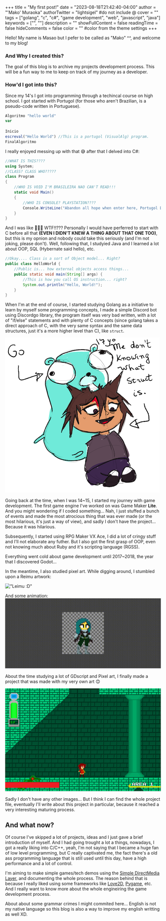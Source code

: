 +++
title = "My first post!"
date = "2023-08-18T21:42:40-04:00"
author = "'Mako' Muraoka"
authorTwitter = "lightsigel" #do not include @
cover = ""
tags = ["golang", "c", "c#", "game development", "web", "javascript", "java"]
keywords = ["", ""]
description = ""
showFullContent = false
readingTime = false
hideComments = false
color = "" #color from the theme settings
+++


Hello! My name is Masao but I pefer to be called as "Mako" ^^, and welcome to my blog!

### And Why I created this?

The goal of this blog is to archive my projects development process. This will be a fun way to me to keep on track of my journey as a developer. 

### How'd I got into this?

Since my 14's I got into programming through a techincal course on high school. I got started with Portugol (for those who aren't Brazilian, is a pseudo-code written in Portuguese). 

```js
Algoritmo "hello world"
var 

Inicio
escreval("Hello World") //This is a portugol (VisualAlg) program.
FinalAlgoritmo
```

I really enjoyed messing up with that 😅 after that I delved into C#:

```C#
//WHAT IS THIS????
using System;
//CLASS? CLASS WHO????? 
class Program
{
    //WHO IS VOID I'M BRASILEIRA NAO CAN'T READ!!!
    static void Main()
    {
        //WHO IS CONSOLE? PLAYSTATION????
        Console.WriteLine("Abandon all hope when enter here, Portugol Developer!");
    }
}

```

And I was like 👀👀👀 WTF!!??? Personally I would have perferred to start with C before all that **(EVEN I DIDN'T KNEW A THING ABOUT THAT ONE TOO)**, but this is my opnion and nobody could take this seriously (and I'm not joking, please don't). Well, following that, I studyied Java and I learned a lot about OOP, SQL (Hybernate said hello), etc. 

```java
//Okay.... Class is a sort of Object model... Right?
public class HelloWorld {
    //Public is... how external objects access things... 
    public static void main(String[] args) {
        //This is how you call OS instruction... right?
        System.out.println("Hello, World!");
    }
}
```

When I'm at the end of course, I started studying Golang as a initiative to learn by myself some programming concepts, I made a simple Discord bot using Discordgo library, the program itself was very bad written, with a lot of "if/else" statements and with plenty of C concepts (since golang takes a direct approach of C, with the very same syntax and the same data structures, just it's a more higher level than C), like ``struct``.

!["Placeholder image"](https://raw.githubusercontent.com/mako8231/makos_blog/main/static/imagem-1.png)
<!--Put your own art here dummy-->

Going back at the time, when I was 14~15, I started my journey with game development. The first game engine I've worked on was Game Maker **Lite**. And you might wondering if I coded something... Nah, I just stuffed a bunch of events and made the most atrocious thing that was ever made (or the most hilarious, it's just a way of view), and sadly I don't have the project... Because it was hilarious.

Subsequently, I started using RPG Maker VX Ace, I did a lot of cringy stuff and I'll not elaborate any futher. But I also got the first grasp of OOP, even not knowing much about Ruby and it's scripting language (RGSS). 

Everything went cold about game development until 2017~2018, the year that I discovered Godot... 

In the meantime, I also studied pixel art. While digging around, I stumbled upon a Reimu artwork:

!["Leimu :D"](https://cdn.discordapp.com/attachments/231829187776741377/518874607563046914/Captura_de_tela_de_2018-12-02_16.42.04.png)

And some animation:
![""](https://raw.githubusercontent.com/mako8231/makos_blog/main/static/idle-3.gif)

About the time studying a lot of GDscript and Pixel art, I finally made a project that was made with my very own art 😊 

!["Late Stage Game"](https://raw.githubusercontent.com/mako8231/makos_blog/main/static/imagem-3.png)

Sadly I don't have any other images... But I think I can find the whole project file, eventually I'll write about this project in particular, because it reached a very interesting maturing process. 

## And what now? 

Of course I've skipped a lot of projects, ideas and I just gave a brief introduction of myself. And I had going trought a lot a things, nowadays, I got a really liking into C/C++, yeah, I'm not saying that I became a huge fan of low level programming, but C really captivated me, the fact there's a old ass programming language that is still used until this day, have a high performance and a lot of control. 

I'm aiming to make simple games/tech demos using the [Simple DirectMedia Layer](https://www.libsdl.org/), and documenting the whole process. The reason behind that is because I really liked using some frameworks like [Love2D](https://love2d.org/), [Pygame](https://www.pygame.org/news), etc. And I really want to know more about the whole engineiring the game development process. 

About about some grammar crimes I might commited here... English is not my native language so this blog is also a way to improve my english writting as well XD.